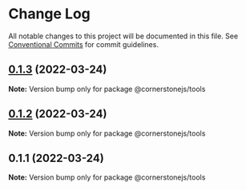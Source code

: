 # Change Log

All notable changes to this project will be documented in this file.
See [Conventional Commits](https://conventionalcommits.org) for commit guidelines.

## [0.1.3](https://github.com/PrecisionMetrics/cornerstone3d-FORPUBLIC/compare/@cornerstonejs/tools@0.1.2...@cornerstonejs/tools@0.1.3) (2022-03-24)

**Note:** Version bump only for package @cornerstonejs/tools





## [0.1.2](https://github.com/PrecisionMetrics/cornerstone3d-FORPUBLIC/compare/@cornerstonejs/tools@0.1.1...@cornerstonejs/tools@0.1.2) (2022-03-24)

**Note:** Version bump only for package @cornerstonejs/tools





## 0.1.1 (2022-03-24)

**Note:** Version bump only for package @cornerstonejs/tools
